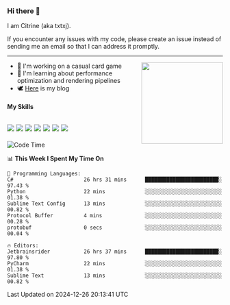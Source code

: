 ### Hi there 👋

I am Citrine (aka txtxj).

If you encounter any issues with my code, please create an issue instead of sending me an email so that I can address it promptly.

---

<img align="right" height="190" src="http://github-profile-summary-cards.vercel.app/api/cards/stats?username=txtxj&theme=vue">

- 🌱 I'm working on a casual card game
- 📖 I'm learning about performance optimization and rendering pipelines
- 🕊️ [Here](https://txtxj.top) is my blog

#### My Skills

![](https://img.shields.io/badge/Unity-000000?logo=unity&logoColor=fff)
![](https://img.shields.io/badge/C%23-239120?logo=csharp&logoColor=fff)
![](https://img.shields.io/badge/Python-3e74a2?logo=python&logoColor=fff)
![](https://img.shields.io/badge/C++-65318e?logo=cplusplus&logoColor=fff)
![](https://img.shields.io/badge/Vue-4FC08D?logo=vuedotjs&logoColor=fff)
![](https://img.shields.io/badge/Blender-f5792a?logo=blender&logoColor=fff)
![](https://img.shields.io/badge/MS%20SQL-cc2927?logo=microsoftsqlserver&logoColor=fff)
---

<!--START_SECTION:waka-->
![Code Time](http://img.shields.io/badge/Code%20Time-2%2C361%20hrs%2010%20mins-blue)

📊 **This Week I Spent My Time On** 

```text
💬 Programming Languages: 
C#                       26 hrs 31 mins      ████████████████████████░   97.43 % 
Python                   22 mins             ░░░░░░░░░░░░░░░░░░░░░░░░░   01.38 % 
Sublime Text Config      13 mins             ░░░░░░░░░░░░░░░░░░░░░░░░░   00.82 % 
Protocol Buffer          4 mins              ░░░░░░░░░░░░░░░░░░░░░░░░░   00.28 % 
protobuf                 0 secs              ░░░░░░░░░░░░░░░░░░░░░░░░░   00.04 % 

🔥 Editors: 
Jetbrainsrider           26 hrs 37 mins      ████████████████████████░   97.80 % 
PyCharm                  22 mins             ░░░░░░░░░░░░░░░░░░░░░░░░░   01.38 % 
Sublime Text             13 mins             ░░░░░░░░░░░░░░░░░░░░░░░░░   00.82 % 
```


 Last Updated on 2024-12-26 20:13:41 UTC
<!--END_SECTION:waka-->
